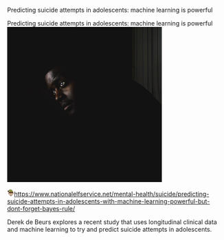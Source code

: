 Predicting suicide attempts in adolescents: machine learning is powerful

Predicting suicide attempts in adolescents: machine learning is powerful
![](../_resources/a07b19ed6702d726027da48ba40ee93a.png)

![](../_resources/ecef116b0bb4f884b96cc9682257544c.png)https://www.nationalelfservice.net/mental-health/suicide/predicting-suicide-attempts-in-adolescents-with-machine-learning-powerful-but-dont-forget-bayes-rule/

Derek de Beurs explores a recent study that uses longitudinal clinical data and machine learning to try and predict suicide attempts in adolescents.